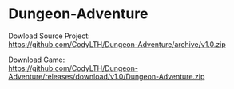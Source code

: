 # Dungeon-Adventure
Dowload Source Project: \
https://github.com/CodyLTH/Dungeon-Adventure/archive/v1.0.zip

Download Game: \
https://github.com/CodyLTH/Dungeon-Adventure/releases/download/v1.0/Dungeon-Adventure.zip


